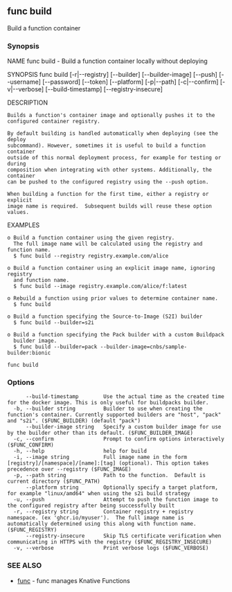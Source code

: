 ## func build

Build a function container

### Synopsis


NAME
	func build - Build a function container locally without deploying

SYNOPSIS
	func build [-r|--registry] [--builder] [--builder-image]
		         [--push] [--username] [--password] [--token]
	             [--platform] [-p|--path] [-c|--confirm] [-v|--verbose]
		         [--build-timestamp] [--registry-insecure]

DESCRIPTION

	Builds a function's container image and optionally pushes it to the
	configured container registry.

	By default building is handled automatically when deploying (see the deploy
	subcommand). However, sometimes it is useful to build a function container
	outside of this normal deployment process, for example for testing or during
	composition when integrating with other systems. Additionally, the container
	can be pushed to the configured registry using the --push option.

	When building a function for the first time, either a registry or explicit
	image name is required.  Subsequent builds will reuse these option values.

EXAMPLES

	o Build a function container using the given registry.
	  The full image name will be calculated using the registry and function name.
	  $ func build --registry registry.example.com/alice

	o Build a function container using an explicit image name, ignoring registry
	  and function name.
	  $ func build --image registry.example.com/alice/f:latest

	o Rebuild a function using prior values to determine container name.
	  $ func build

	o Build a function specifying the Source-to-Image (S2I) builder
	  $ func build --builder=s2i

	o Build a function specifying the Pack builder with a custom Buildpack
	  builder image.
	  $ func build --builder=pack --builder-image=cnbs/sample-builder:bionic



```
func build
```

### Options

```
      --build-timestamp        Use the actual time as the created time for the docker image. This is only useful for buildpacks builder.
  -b, --builder string         Builder to use when creating the function's container. Currently supported builders are "host", "pack" and "s2i". ($FUNC_BUILDER) (default "pack")
      --builder-image string   Specify a custom builder image for use by the builder other than its default. ($FUNC_BUILDER_IMAGE)
  -c, --confirm                Prompt to confirm options interactively ($FUNC_CONFIRM)
  -h, --help                   help for build
  -i, --image string           Full image name in the form [registry]/[namespace]/[name]:[tag] (optional). This option takes precedence over --registry ($FUNC_IMAGE)
  -p, --path string            Path to the function.  Default is current directory ($FUNC_PATH)
      --platform string        Optionally specify a target platform, for example "linux/amd64" when using the s2i build strategy
  -u, --push                   Attempt to push the function image to the configured registry after being successfully built
  -r, --registry string        Container registry + registry namespace. (ex 'ghcr.io/myuser').  The full image name is automatically determined using this along with function name. ($FUNC_REGISTRY)
      --registry-insecure      Skip TLS certificate verification when communicating in HTTPS with the registry ($FUNC_REGISTRY_INSECURE)
  -v, --verbose                Print verbose logs ($FUNC_VERBOSE)
```

### SEE ALSO

* [func](func.md)	 - func manages Knative Functions

